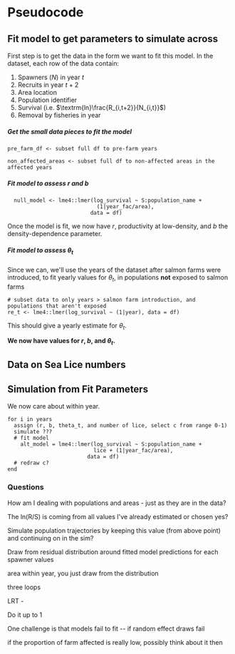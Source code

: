 # Pseudocode

## Fit model to get parameters to simulate across

First step is to get the data in the form we want to fit this model. In the dataset, each row of the data contain: 

1. Spawners ($N$) in year $t$
2. Recruits in year $t+2$
3. Area location
4. Population identifier
5. Survival (i.e. $\textrm{ln}\frac{R_{i,t+2}}{N_{i,t}}$)
6. Removal by fisheries in year 


##### Get the small data pieces to fit the model 

```
pre_farm_df <- subset full df to pre-farm years

non_affected_areas <- subset full df to non-affected areas in the affected years

```

##### Fit model to assess $r$ and $b$
```
  null_model <- lme4::lmer(log_survival ~ S:population_name + 
                            (1|year_fac/area),
                          data = df)
```

Once the model is fit, we now have $r$, productivity at low-density, and $b$ the density-dependence parameter. 

##### Fit model to assess $\theta_t$

Since we can, we'll use the years of the dataset after salmon farms were introduced, to fit yearly values for $\theta_t$, in populations **not** exposed to salmon farms

```
# subset data to only years > salmon farm introduction, and populations that aren't exposed 
re_t <- lme4::lmer(log_survival ~ (1|year), data = df)
```

This should give a yearly estimate for $\theta_t$. 

**We now have values for $r$, $b$, and $\theta_t$.**

## Data on Sea Lice numbers 



## Simulation from Fit Parameters

We now care about within year. 

```
for i in years 
  assign (r, b, theta_t, and number of lice, select c from range 0-1)
  simulate ???
  # fit model 
    alt_model = lme4::lmer(log_survival ~ S:population_name +
                           lice + (1|year_fac/area),
                         data = df)
  # redraw c?
end 
```




### Questions

How am I dealing with populations and areas - just as they are in the data? 

The ln(R/S) is coming from all values I've already estimated or chosen yes? 

Simulate population trajectories by keeping this value (from above point) and continuing on in the sim?




Draw from residual distribution around fitted model predictions for each spawner values 

area within year, you just draw from the distribution

three loops 

LRT -  

Do it up to 1

One challenge is that models fail to fit -- if random effect draws fail 

if the proportion of farm affected is really low, possibly think about it then 










